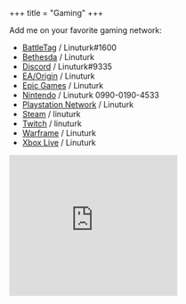 +++
title = "Gaming"
+++

Add me on your favorite gaming network:

* [BattleTag](https://us.battle.net) / Linuturk#1600
* [Bethesda](https://bethesda.net/en/) / Linuturk
* [Discord](https://discordapp.com) / Linuturk#9335
* [EA/Origin](https://myaccount.ea.com) / Linuturk
* [Epic Games](https://www.epicgames.com) / Linuturk
* [Nintendo](https://my.nintendo.com/) / Linuturk 0990-0190-4533
* [Playstation Network](https://my.playstation.com/Linuturk) / Linuturk
* [Steam](https://steamcommunity.com/id/linuturk) / linuturk
* [Twitch](https://www.twitch.tv/linuturk) / linuturk
* [Warframe](https://www.warframe.com/) / Linuturk
* [Xbox Live](http://www.xbox.com/) / Linuturk

<iframe src="https://www.extra-life.org/index.cfm?fuseaction=widgets.300x250thermo&participantID=389240" width="302" height="252" frameborder="0" scrolling="no"><a href="https://www.extra-life.org/index.cfm?fuseaction=donorDrive.participant&participantID=389240">Make a Donation!</a></iframe>
